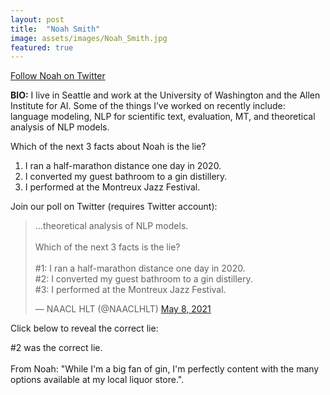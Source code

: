 ```yaml
---
layout: post
title:  "Noah Smith"
image: assets/images/Noah_Smith.jpg
featured: true
---
```

<a href="https://twitter.com/nlpnoah">Follow Noah on Twitter</a>

**BIO:** I live in Seattle and work at the University of Washington and the Allen Institute for AI. Some of the things I’ve worked on recently include: language modeling, NLP for scientific text, evaluation, MT, and theoretical analysis of NLP models.

Which of the next 3 facts about Noah is the lie?

1. I ran a half-marathon distance one day in 2020.
2. I converted my guest bathroom to a gin distillery.
3. I performed at the Montreux Jazz Festival.

Join our poll on Twitter (requires Twitter account):

<blockquote class="twitter-tweet" data-conversation="none"><p lang="en" dir="ltr">...theoretical analysis of NLP models.<br><br>Which of the next 3 facts is the lie?<br><br>#1: I ran a half-marathon distance one day in 2020.<br>#2: I converted my guest bathroom to a gin distillery.<br>#3: I performed at the Montreux Jazz Festival.</p>&mdash; NAACL HLT (@NAACLHLT) <a href="https://twitter.com/NAACLHLT/status/1391022211167817729">May 8, 2021</a></blockquote> <script async src="https://platform.twitter.com/widgets.js" charset="utf-8"></script>

Click below to reveal the correct lie:

<span class="spoiler">#2 was the correct lie. <br><br>
From Noah: "While I'm a big fan of gin, I'm perfectly content with the many options available at my local liquor store."</span>.
